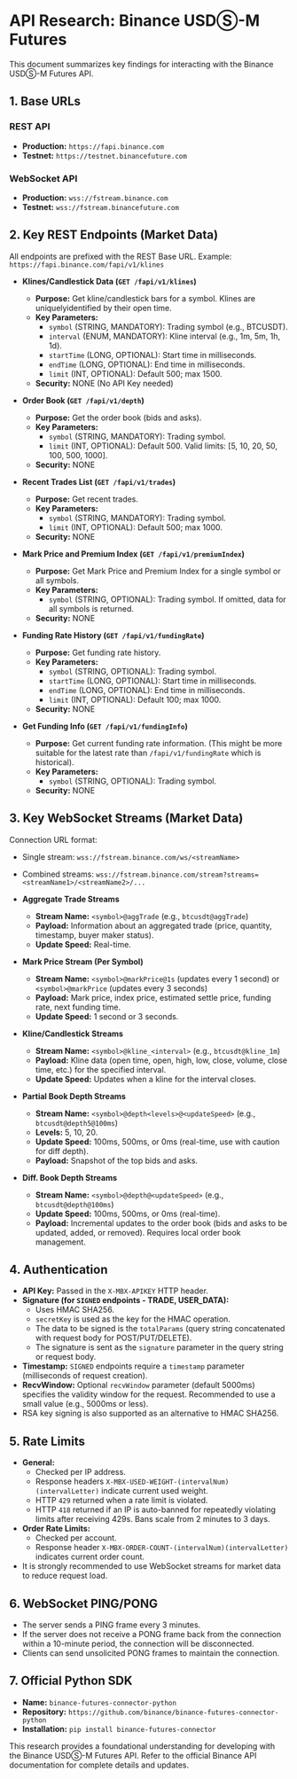 # API Research: Binance USDⓈ-M Futures

This document summarizes key findings for interacting with the Binance USDⓈ-M Futures API.

## 1. Base URLs

### REST API
*   **Production:** `https://fapi.binance.com`
*   **Testnet:** `https://testnet.binancefuture.com`

### WebSocket API
*   **Production:** `wss://fstream.binance.com`
*   **Testnet:** `wss://fstream.binancefuture.com`

## 2. Key REST Endpoints (Market Data)

All endpoints are prefixed with the REST Base URL. Example: `https://fapi.binance.com/fapi/v1/klines`

*   **Klines/Candlestick Data (`GET /fapi/v1/klines`)**
    *   **Purpose:** Get kline/candlestick bars for a symbol. Klines are uniquelyidentified by their open time.
    *   **Key Parameters:**
        *   `symbol` (STRING, MANDATORY): Trading symbol (e.g., BTCUSDT).
        *   `interval` (ENUM, MANDATORY): Kline interval (e.g., 1m, 5m, 1h, 1d).
        *   `startTime` (LONG, OPTIONAL): Start time in milliseconds.
        *   `endTime` (LONG, OPTIONAL): End time in milliseconds.
        *   `limit` (INT, OPTIONAL): Default 500; max 1500.
    *   **Security:** NONE (No API Key needed)

*   **Order Book (`GET /fapi/v1/depth`)**
    *   **Purpose:** Get the order book (bids and asks).
    *   **Key Parameters:**
        *   `symbol` (STRING, MANDATORY): Trading symbol.
        *   `limit` (INT, OPTIONAL): Default 500. Valid limits: [5, 10, 20, 50, 100, 500, 1000].
    *   **Security:** NONE

*   **Recent Trades List (`GET /fapi/v1/trades`)**
    *   **Purpose:** Get recent trades.
    *   **Key Parameters:**
        *   `symbol` (STRING, MANDATORY): Trading symbol.
        *   `limit` (INT, OPTIONAL): Default 500; max 1000.
    *   **Security:** NONE

*   **Mark Price and Premium Index (`GET /fapi/v1/premiumIndex`)**
    *   **Purpose:** Get Mark Price and Premium Index for a single symbol or all symbols.
    *   **Key Parameters:**
        *   `symbol` (STRING, OPTIONAL): Trading symbol. If omitted, data for all symbols is returned.
    *   **Security:** NONE

*   **Funding Rate History (`GET /fapi/v1/fundingRate`)**
    *   **Purpose:** Get funding rate history.
    *   **Key Parameters:**
        *   `symbol` (STRING, OPTIONAL): Trading symbol.
        *   `startTime` (LONG, OPTIONAL): Start time in milliseconds.
        *   `endTime` (LONG, OPTIONAL): End time in milliseconds.
        *   `limit` (INT, OPTIONAL): Default 100; max 1000.
    *   **Security:** NONE

*   **Get Funding Info (`GET /fapi/v1/fundingInfo`)**
    *   **Purpose:** Get current funding rate information. (This might be more suitable for the latest rate than `/fapi/v1/fundingRate` which is historical).
    *   **Key Parameters:**
        *   `symbol` (STRING, OPTIONAL): Trading symbol.
    *   **Security:** NONE

## 3. Key WebSocket Streams (Market Data)

Connection URL format:
*   Single stream: `wss://fstream.binance.com/ws/<streamName>`
*   Combined streams: `wss://fstream.binance.com/stream?streams=<streamName1>/<streamName2>/...`

*   **Aggregate Trade Streams**
    *   **Stream Name:** `<symbol>@aggTrade` (e.g., `btcusdt@aggTrade`)
    *   **Payload:** Information about an aggregated trade (price, quantity, timestamp, buyer maker status).
    *   **Update Speed:** Real-time.

*   **Mark Price Stream (Per Symbol)**
    *   **Stream Name:** `<symbol>@markPrice@1s` (updates every 1 second) or `<symbol>@markPrice` (updates every 3 seconds)
    *   **Payload:** Mark price, index price, estimated settle price, funding rate, next funding time.
    *   **Update Speed:** 1 second or 3 seconds.

*   **Kline/Candlestick Streams**
    *   **Stream Name:** `<symbol>@kline_<interval>` (e.g., `btcusdt@kline_1m`)
    *   **Payload:** Kline data (open time, open, high, low, close, volume, close time, etc.) for the specified interval.
    *   **Update Speed:** Updates when a kline for the interval closes.

*   **Partial Book Depth Streams**
    *   **Stream Name:** `<symbol>@depth<levels>@<updateSpeed>` (e.g., `btcusdt@depth5@100ms`)
    *   **Levels:** 5, 10, 20.
    *   **Update Speed:** 100ms, 500ms, or 0ms (real-time, use with caution for diff depth).
    *   **Payload:** Snapshot of the top <levels> bids and asks.

*   **Diff. Book Depth Streams**
    *   **Stream Name:** `<symbol>@depth@<updateSpeed>` (e.g., `btcusdt@depth@100ms`)
    *   **Update Speed:** 100ms, 500ms, or 0ms (real-time).
    *   **Payload:** Incremental updates to the order book (bids and asks to be updated, added, or removed). Requires local order book management.

## 4. Authentication

*   **API Key:** Passed in the `X-MBX-APIKEY` HTTP header.
*   **Signature (for `SIGNED` endpoints - TRADE, USER_DATA):**
    *   Uses HMAC SHA256.
    *   `secretKey` is used as the key for the HMAC operation.
    *   The data to be signed is the `totalParams` (query string concatenated with request body for POST/PUT/DELETE).
    *   The signature is sent as the `signature` parameter in the query string or request body.
*   **Timestamp:** `SIGNED` endpoints require a `timestamp` parameter (milliseconds of request creation).
*   **RecvWindow:** Optional `recvWindow` parameter (default 5000ms) specifies the validity window for the request. Recommended to use a small value (e.g., 5000ms or less).
*   RSA key signing is also supported as an alternative to HMAC SHA256.

## 5. Rate Limits

*   **General:**
    *   Checked per IP address.
    *   Response headers `X-MBX-USED-WEIGHT-(intervalNum)(intervalLetter)` indicate current used weight.
    *   HTTP `429` returned when a rate limit is violated.
    *   HTTP `418` returned if an IP is auto-banned for repeatedly violating limits after receiving 429s. Bans scale from 2 minutes to 3 days.
*   **Order Rate Limits:**
    *   Checked per account.
    *   Response header `X-MBX-ORDER-COUNT-(intervalNum)(intervalLetter)` indicates current order count.
*   It is strongly recommended to use WebSocket streams for market data to reduce request load.

## 6. WebSocket PING/PONG

*   The server sends a PING frame every 3 minutes.
*   If the server does not receive a PONG frame back from the connection within a 10-minute period, the connection will be disconnected.
*   Clients can send unsolicited PONG frames to maintain the connection.

## 7. Official Python SDK

*   **Name:** `binance-futures-connector-python`
*   **Repository:** `https://github.com/binance/binance-futures-connector-python`
*   **Installation:** `pip install binance-futures-connector`

This research provides a foundational understanding for developing with the Binance USDⓈ-M Futures API. Refer to the official Binance API documentation for complete details and updates.
